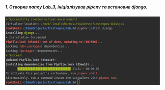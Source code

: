 ##### 1. Створив папку Lab_3, ініціалізував pipenv та встановив django.
![Screenshot](./screenshot/screenshot1.png)